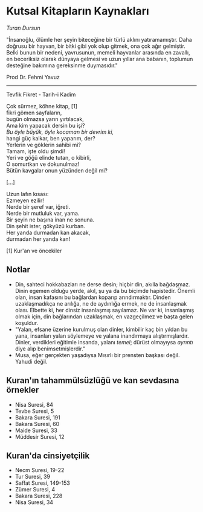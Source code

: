 # Kutsal Kitapların Kaynakları

*Turan Dursun*

"İnsanoğlu, ölümle her şeyin biteceğine bir türlü aklını yatıramamıştır. Daha
doğrusu bir hayvan, bir bitki gibi yok olup gitmek, ona çok ağır
gelmiştir. Belki bunun bir nedeni, yavrusunun, memeli hayvanlar arasında en
zavallı, en beceriksiz olarak dünyaya gelmesi ve uzun yıllar ana babanın,
toplumun desteğine bakımına gereksinme duymasıdır."

Prod Dr. Fehmi Yavuz

---

Tevfik Fikret - Tarih-i Kadim

Çok sürmez, köhne kitap, [1]  
fikri gömen sayfaların,  
bugün olmazsa yarın yırtılacak,  
Ama kim yapacak dersin bu işi?  
*Bu öyle büyük, öyle kocaman bir devrim ki,*  
hangi güç kalkar, ben yaparım, der?  
Yerlerin ve göklerin sahibi mi?  
Tamam, işte oldu şimdi!  
Yeri ve göğü elinde tutan, o kibirli,  
O somurtkan ve dokunulmaz!  
Bütün kavgalar onun yüzünden değil mi?

[...]

Uzun lafın kısası:  
Ezmeyen ezilir!  
Nerde bir şeref var, iğreti.  
Nerde bir mutluluk var, yama.  
Bir şeyin ne başına inan ne sonuna.  
Din şehit ister, gökyüzü kurban.  
Her yanda durmadan kan akacak,  
durmadan her yanda kan!  

[1] Kur'an ve öncekiler


## Notlar

* Din, sahteci hokkabazları ne derse desin; hiçbir din, akılla bağdaşmaz. Dinin
  egemen olduğu yerde, akıl, şu ya da bu biçimde hapistedir. Önemli olan, insan
  kafasını bu bağlardan koparıp arındırmaktır. Dinden uzaklaşmadıkça ne
  arılığa, ne de aydınlığa ermek, ne de insanlaşmak olası. Elbette ki, her dinsiz
  insanlaşmış sayılamaz. Ne var ki, insanlaşmış olmak için, din bağlarından
  uzaklaşmak, en vazgeçilmez ve başta gelen koşuldur.
* "Yalan, efsane üzerine kurulmuş olan dinler, kimbilir kaç bin yıldan bu yana,
  insanları yalan söylemeye ve yalana inandırmaya alıştırmışlardır. Dinler,
  verdikleri eğitimle insanda, yalanı *temel*; dürüst olmayıysa *ayrıntı* diye
  alıp benimsetmişlerdir."
* Musa, eğer gerçekten yaşadıysa Mısırlı bir prensten başkası değil. Yahudi
  değil.


## Kuran'ın tahammülsüzlüğü ve kan sevdasına örnekler

* Nisa Suresi, 84
* Tevbe Suresi, 5
* Bakara Suresi, 191
* Bakara Suresi, 60
* Maide Suresi, 33
* Müddesir Suresi, 12


## Kuran'da cinsiyetçilik

* Necm Suresi, 19-22
* Tur Suresi, 39
* Saffat Suresi, 149-153
* Zümer Suresi, 4
* Bakara Suresi, 228
* Nisa Suresi, 34
